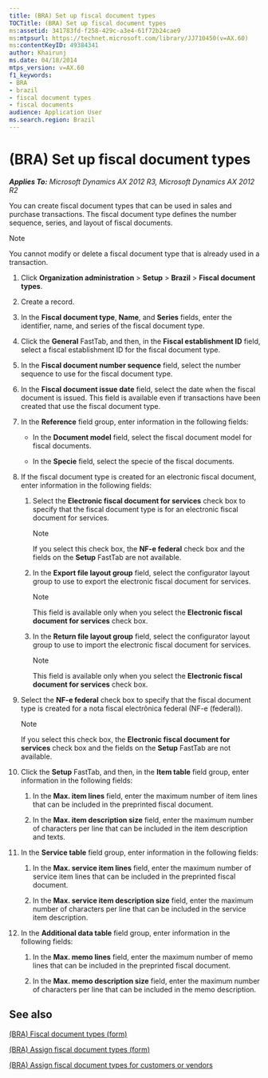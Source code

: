 ```yaml
---
title: (BRA) Set up fiscal document types
TOCTitle: (BRA) Set up fiscal document types
ms:assetid: 341783fd-f258-429c-a3e4-61f72b24cae9
ms:mtpsurl: https://technet.microsoft.com/library/JJ710450(v=AX.60)
ms:contentKeyID: 49384341
author: Khairunj
ms.date: 04/18/2014
mtps_version: v=AX.60
f1_keywords:
- BRA
- brazil
- fiscal document types
- fiscal documents
audience: Application User
ms.search.region: Brazil
---
```


# (BRA) Set up fiscal document types 


_**Applies To:** Microsoft Dynamics AX 2012 R3, Microsoft Dynamics AX 2012 R2_

You can create fiscal document types that can be used in sales and purchase transactions. The fiscal document type defines the number sequence, series, and layout of fiscal documents.


> [!NOTE]
> <P>You cannot modify or delete a fiscal document type that is already used in a transaction.</P>



1.  Click **Organization administration** \> **Setup** \> **Brazil** \> **Fiscal document types**.

2.  Create a record.

3.  In the **Fiscal document type**, **Name**, and **Series** fields, enter the identifier, name, and series of the fiscal document type.

4.  Click the **General** FastTab, and then, in the **Fiscal establishment ID** field, select a fiscal establishment ID for the fiscal document type.

5.  In the **Fiscal document number sequence** field, select the number sequence to use for the fiscal document type.

6.  In the **Fiscal document issue date** field, select the date when the fiscal document is issued. This field is available even if transactions have been created that use the fiscal document type.

7.  In the **Reference** field group, enter information in the following fields:
    
      - In the **Document model** field, select the fiscal document model for fiscal documents.
    
      - In the **Specie** field, select the specie of the fiscal documents.

8.  If the fiscal document type is created for an electronic fiscal document, enter information in the following fields:
    
    1.  Select the **Electronic fiscal document for services** check box to specify that the fiscal document type is for an electronic fiscal document for services.
        

        > [!NOTE]
        > <P>If you select this check box, the <STRONG>NF-e federal</STRONG> check box and the fields on the <STRONG>Setup</STRONG> FastTab are not available.</P>

    
    2.  In the **Export file layout group** field, select the configurator layout group to use to export the electronic fiscal document for services.
        

        > [!NOTE]
        > <P>This field is available only when you select the <STRONG>Electronic fiscal document for services</STRONG> check box.</P>

    
    3.  In the **Return file layout group** field, select the configurator layout group to use to import the electronic fiscal document for services.
        

        > [!NOTE]
        > <P>This field is available only when you select the <STRONG>Electronic fiscal document for services</STRONG> check box.</P>



9.  Select the **NF-e federal** check box to specify that the fiscal document type is created for a nota fiscal electrônica federal (NF-e (federal)).
    

    > [!NOTE]
    > <P>If you select this check box, the <STRONG>Electronic fiscal document for services</STRONG> check box and the fields on the <STRONG>Setup</STRONG> FastTab are not available.</P>



10. Click the **Setup** FastTab, and then, in the **Item table** field group, enter information in the following fields:
    
    1.  In the **Max. item lines** field, enter the maximum number of item lines that can be included in the preprinted fiscal document.
    
    2.  In the **Max. item description size** field, enter the maximum number of characters per line that can be included in the item description and texts.

11. In the **Service table** field group, enter information in the following fields:
    
    1.  In the **Max. service item lines** field, enter the maximum number of service item lines that can be included in the preprinted fiscal document.
    
    2.  In the **Max. service item description size** field, enter the maximum number of characters per line that can be included in the service item description.

12. In the **Additional data table** field group, enter information in the following fields:
    
    1.  In the **Max. memo lines** field, enter the maximum number of memo lines that can be included in the preprinted fiscal document.
    
    2.  In the **Max. memo description size** field, enter the maximum number of characters per line that can be included in the memo description.

## See also

[(BRA) Fiscal document types (form)](https://technet.microsoft.com/library/jj710551\(v=ax.60\))

[(BRA) Assign fiscal document types (form)](https://technet.microsoft.com/library/jj710506\(v=ax.60\))

[(BRA) Assign fiscal document types for customers or vendors](bra-assign-fiscal-document-types-for-customers-or-vendors.md)

  


